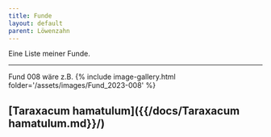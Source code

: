 ```yaml
---
title: Funde
layout: default
parent: Löwenzahn
---
```

Eine Liste meiner Funde.

---

Fund 008 wäre z.B. 
{% include image-gallery.html folder='/assets/images/Fund_2023-008' %}

[Taraxacum hamatulum]({{/docs/Taraxacum hamatulum.md}}/)
----
